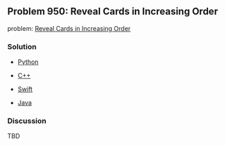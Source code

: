 ## Problem 950: Reveal Cards in Increasing Order

problem: [Reveal Cards in Increasing Order](https://leetcode.com/problems/reveal-cards-in-increasing-order/)

### Solution

- [Python](../python/problem950.py)

- [C++](../cpp/problem950.cpp)

- [Swift](../swift/problem950.swift)

- [Java](../java/problem950.java)

### Discussion

TBD

